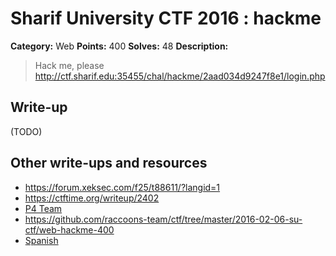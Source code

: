# Sharif University CTF 2016 : hackme

**Category:** Web
**Points:** 400
**Solves:** 48
**Description:**

> Hack me, please <http://ctf.sharif.edu:35455/chal/hackme/2aad034d9247f8e1/login.php>


## Write-up

(TODO)

## Other write-ups and resources

* <https://forum.xeksec.com/f25/t88611/?langid=1>
* <https://ctftime.org/writeup/2402>
* [P4 Team](https://github.com/p4-team/ctf/tree/master/2016-02-05-sharif/web_400_hackme)
* <https://github.com/raccoons-team/ctf/tree/master/2016-02-06-su-ctf/web-hackme-400>
* [Spanish](https://blog.ka0labs.net/post/29/)
